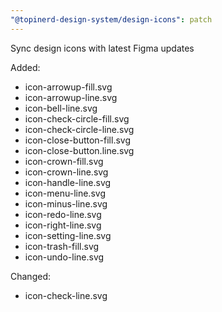 ```yaml
---
"@topinerd-design-system/design-icons": patch
---
```


Sync design icons with latest Figma updates

Added:
- icon-arrowup-fill.svg
- icon-arrowup-line.svg
- icon-bell-line.svg
- icon-check-circle-fill.svg
- icon-check-circle-line.svg
- icon-close-button-fill.svg
- icon-close-button.line.svg
- icon-crown-fill.svg
- icon-crown-line.svg
- icon-handle-line.svg
- icon-menu-line.svg
- icon-minus-line.svg
- icon-redo-line.svg
- icon-right-line.svg
- icon-setting-line.svg
- icon-trash-fill.svg
- icon-undo-line.svg

Changed:
- icon-check-line.svg
